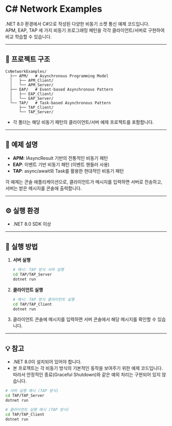 # C# Network Examples

.NET 8.0 환경에서 C#으로 작성된 다양한 비동기 소켓 통신 예제 코드입니다.  
APM, EAP, TAP 세 가지 비동기 프로그래밍 패턴을 각각 클라이언트/서버로 구현하여 비교 학습할 수 있습니다.

---

## 📁 프로젝트 구조

```
CsNetworkExamples/
  ├── APM/   # Asynchronous Programming Model
  │   ├── APM_Client/
  │   └── APM_Server/
  ├── EAP/   # Event-based Asynchronous Pattern
  │   ├── EAP_Client/
  │   └── EAP_Server/
  └── TAP/   # Task-based Asynchronous Pattern
      ├── TAP_Client/
      └── TAP_Server/
```

- 각 폴더는 해당 비동기 패턴의 클라이언트/서버 예제 프로젝트를 포함합니다.

---

## 📝 예제 설명

- **APM**: IAsyncResult 기반의 전통적인 비동기 패턴
- **EAP**: 이벤트 기반 비동기 패턴 (이벤트 핸들러 사용)
- **TAP**: async/await와 Task를 활용한 현대적인 비동기 패턴

각 예제는 콘솔 애플리케이션으로, 클라이언트가 메시지를 입력하면 서버로 전송하고, 서버는 받은 메시지를 콘솔에 출력합니다.

---

## ⚙️ 실행 환경

- .NET 8.0 SDK 이상

---

## 🚀 실행 방법

1. **서버 실행**
   ```bash
   # 예시: TAP 방식 서버 실행
   cd TAP/TAP_Server
   dotnet run
   ```

2. **클라이언트 실행**
   ```bash
   # 예시: TAP 방식 클라이언트 실행
   cd TAP/TAP_Client
   dotnet run
   ```

3. 클라이언트 콘솔에 메시지를 입력하면 서버 콘솔에서 해당 메시지를 확인할 수 있습니다.

---

## 💡 참고

- .NET 8.0이 설치되어 있어야 합니다.
- 본 프로젝트는 각 비동기 방식의 기본적인 동작을 보여주기 위한 예제 코드입니다. 따라서 안정적인 종료(Graceful Shutdown)와 같은 예외 처리는 구현되어 있지 않습니다.

```bash
# 서버 실행 예시 (TAP 방식)
cd TAP/TAP_Server
dotnet run

# 클라이언트 실행 예시 (TAP 방식)
cd TAP/TAP_Client
dotnet run